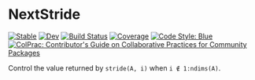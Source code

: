 # NextStride

[![Stable](https://img.shields.io/badge/docs-stable-blue.svg)](https://FedericoStra.github.io/NextStride.jl/stable/)
[![Dev](https://img.shields.io/badge/docs-dev-blue.svg)](https://FedericoStra.github.io/NextStride.jl/dev/)
[![Build Status](https://github.com/FedericoStra/NextStride.jl/actions/workflows/CI.yml/badge.svg?branch=master)](https://github.com/FedericoStra/NextStride.jl/actions/workflows/CI.yml?query=branch%3Amaster)
[![Coverage](https://codecov.io/gh/FedericoStra/NextStride.jl/branch/master/graph/badge.svg)](https://codecov.io/gh/FedericoStra/NextStride.jl)
[![Code Style: Blue](https://img.shields.io/badge/code%20style-blue-4495d1.svg)](https://github.com/invenia/BlueStyle)
[![ColPrac: Contributor's Guide on Collaborative Practices for Community Packages](https://img.shields.io/badge/ColPrac-Contributor's%20Guide-blueviolet)](https://github.com/SciML/ColPrac)

Control the value returned by `stride(A, i)` when `i ∉ 1:ndims(A)`.
